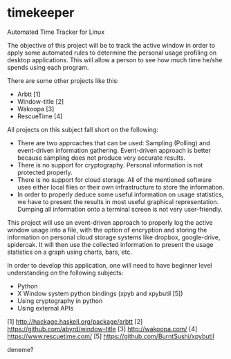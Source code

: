 timekeeper
==========

Automated Time Tracker for Linux

The objective of this project will be to track the active window in order to apply some automated rules to determine the personal usage profiling on desktop applications. This will allow a person to see how much time he/she spends using each program.

There are some other projects like this:
* Arbtt [1]
* Window-title [2]
* Wakoopa [3]
* RescueTime [4]

All projects on this subject fall short on the following:
* There are two approaches that can be used: Sampling (Polling) and event-driven information gathering. Event-driven approach is better because sampling does not produce very accurate results.
* There is no support for cryptography. Personal information is not protected properly.
* There is no support for cloud storage. All of the mentioned software uses either local files or their own infrastructure to store the information.
* In order to properly deduce some useful information on usage statistics, we have to present the results in most useful graphical representation. Dumping all information onto a terminal screen is not very user-friendly.

This project will use an event-driven approach to properly log the active window usage into a file, with the option of encryption and storing the information on personal cloud storage systems like dropbox, google-drive, spideroak. It will then use the collected information to present the usage statistics on a graph using charts, bars, etc.

In order to develop this application, one will need to have beginner level understanding on the following subjects:
* Python
* X Window system python bindings (xpyb and xpybutil [5])
* Using cryptography in python
* Using external APIs

[1] http://hackage.haskell.org/package/arbtt
[2] https://github.com/abyrd/window-title
[3] http://wakoopa.com/
[4] https://www.rescuetime.com/
[5] https://github.com/BurntSushi/xpybutil

deneme?
